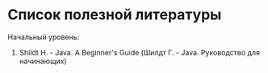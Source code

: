 # Список полезной литературы

Начальный уровень:
1. Shildt H. - Java. A Beginner's Guide (Шилдт Г. - Java. Руководство для начинающих)
